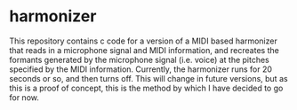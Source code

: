 # harmonizer
This repository contains c code for a version of a MIDI based harmonizer that reads in a microphone signal and MIDI information, and recreates the formants generated by the microphone signal (i.e. voice) at the pitches specified by the MIDI information. 
Currently, the harmonizer runs for 20 seconds or so, and then turns off. This will change in future versions, but as this is a proof of concept, this is the method by which I have decided to go for now.
